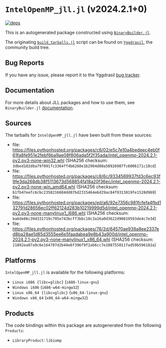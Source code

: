 # `IntelOpenMP_jll.jl` (v2024.2.1+0)

[![deps](https://juliahub.com/docs/IntelOpenMP_jll/deps.svg)](https://juliahub.com/ui/Packages/General/IntelOpenMP_jll/)

This is an autogenerated package constructed using [`BinaryBuilder.jl`](https://github.com/JuliaPackaging/BinaryBuilder.jl).

The originating [`build_tarballs.jl`](https://github.com/JuliaPackaging/Yggdrasil/blob/ca08b45e07a2823f75c3be075f2125261c207f13/I/IntelOpenMP/build_tarballs.jl) script can be found on [`Yggdrasil`](https://github.com/JuliaPackaging/Yggdrasil/), the community build tree.

## Bug Reports

If you have any issue, please report it to the Yggdrasil [bug tracker](https://github.com/JuliaPackaging/Yggdrasil/issues).

## Documentation

For more details about JLL packages and how to use them, see `BinaryBuilder.jl` [documentation](https://docs.binarybuilder.org/stable/jll/).

## Sources

The tarballs for `IntelOpenMP_jll.jl` have been built from these sources:

* file: https://files.pythonhosted.org/packages/c6/02/e5c7e10a4bedeec4eb0f61fa8fe951e2febf6ba9ae08f806ada5f2f35ada/intel_openmp-2024.2.1-py2.py3-none-win32.whl (SHA256 checksum: `3dbed102d8a79f091fc3364ff4b6268e1b2904d80a58926987fc6006171c18cd`)
* file: https://files.pythonhosted.org/packages/c8/6c/9334569937fd3c6ec93f9fe3da268db38f5113673d568854fa18a20f36ec/intel_openmp-2024.2.1-py2.py3-none-win_amd64.whl (SHA256 checksum: `b1fb47eefc6cbc2358216684dd87bd2315464e6d29ac84f9313819fe1528d969`)
* file: https://files.pythonhosted.org/packages/ed/a6/92e7356c981fcfefa4fbd132791d28656ec02ff62124d283b10219999d5d/intel_openmp-2024.2.1-py2.py3-none-manylinux1_i686.whl (SHA256 checksum: `ba6de86c394331719c795e743bcff3bbc10c3a16a0d3622d90819593de4c7e34`)
* file: https://files.pythonhosted.org/packages/78/2d/64570ae938a8ee2337ed8ba28ae1d85d3555ee6e5faadabea9e8b43a900d/intel_openmp-2024.2.1-py2.py3-none-manylinux1_x86_64.whl (SHA256 checksum: `21892ea07a9c6e164707d2b44e6f396f9f2ab6cc7e108755011fad59b596182a`)

## Platforms

`IntelOpenMP_jll.jl` is available for the following platforms:

* `Linux i686 {libc=glibc}` (`i686-linux-gnu`)
* `Windows i686` (`i686-w64-mingw32`)
* `Linux x86_64 {libc=glibc}` (`x86_64-linux-gnu`)
* `Windows x86_64` (`x86_64-w64-mingw32`)

## Products

The code bindings within this package are autogenerated from the following `Products`:

* `LibraryProduct`: `libiomp`
